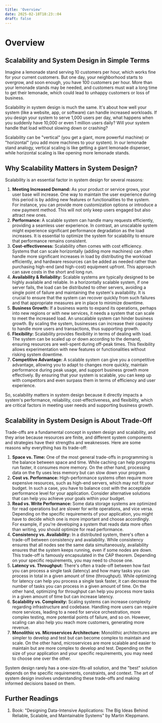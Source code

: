 ```yaml
---
title: 'Overview'
date: 2025-02-18T18:23::04
draft: false
---
```


# Overview

## Scalability and System Design in Simple Terms

Imagine a lemonade stand serving 10 customers per hour, which works fine for your current customers. But one day, your neighborhood starts to overgrow, and soon enough, you have 100 customers per hour. More than your lemonade stands may be needed, and customers must wait a long time to get their lemonade, which could lead to unhappy customers or loss of business.

Scalability in system design is much the same. It's about how well your system (like a website, app, or software) can handle increased workloads. If you design your system to serve 1,000 users per day, what happens when you suddenly have 10,000 or even 1 million users daily? Will your system handle that load without slowing down or crashing?

Scalability can be "vertical" (you get a giant, more powerful machine) or "horizontal" (you add more machines to your system). In our lemonade stand analogy, vertical scaling is like getting a giant lemonade dispenser, while horizontal scaling is like opening more lemonade stands.

## Why Scalability Matters in System Design?

Scalability is an essential factor in system design for several reasons:

1. **Meeting Increased Demand:** As your product or service grows, your user base will increase. One way to maintain the user experience during this period is by adding new features or functionalities to the system. For instance, you can provide more customization options or introduce a new payment method. This will not only keep users engaged but also attract new ones.
2. **Performance:** A scalable system can handle many requests efficiently, providing a seamless user experience. In contrast, an unscalable system might experience significant performance degradation as the load increases. It is essential to optimize the system for scalability to ensure that performance remains consistent.
3. **Cost-effectiveness:** Scalability often comes with cost efficiency. Systems that can scale horizontally (adding more machines) can often handle more significant increases in load by distributing the workload efficiently, and hardware resources can be added as needed rather than purchasing high-end (and high-cost) equipment upfront. This approach can save costs in the short and long run.
4. **Availability & Reliability:** Scalable systems are typically designed to be highly available and reliable. In a horizontally scalable system, if one server fails, the load can be distributed to other servers, avoiding a single point of failure and maintaining the system's availability. It is crucial to ensure that the system can recover quickly from such failures and that appropriate measures are in place to minimize downtime.
5. **Business Growth:** If a business wants to expand its operations, perhaps into new regions or with new services, it needs a system that can scale to meet the increased load. An unscalable system can hinder business growth. By scaling the system, businesses can increase their capacity to handle more users and transactions, thus supporting growth.
6. **Flexibility:** Scalability provides flexibility in terms of dealing with load. The system can be scaled up or down according to the demand, ensuring resources are well-spent during off-peak times. This flexibility allows experimentation with new features or functionalities without risking system downtime.
7. **Competitive Advantage:** A scalable system can give you a competitive advantage, allowing you to adapt to changes more quickly, maintain performance during peak usage, and support business growth more effectively. By ensuring that your system is scalable, you can keep up with competitors and even surpass them in terms of efficiency and user experience.

So, scalability matters in system design because it directly impacts a system's performance, reliability, cost-effectiveness, and flexibility, which are critical factors in meeting user needs and supporting business growth.

## Scalability in System Design is About Trade-Off

Trade-offs are a fundamental concept in system design and scalability, and they arise because resources are finite, and different system components and strategies have their strengths and weaknesses. Here are some reasons why everything has its trade-off:

1. **Space vs. Time:** One of the most general trade-offs in programming is the balance between space and time. While caching can help programs run faster, it consumes more memory. On the other hand, processing data on the fly uses less memory but can slow down your program.
2. **Cost vs. Performance:** High-performance systems often require more expensive resources, such as high-end servers, which may not fit your budget. In such a case, you have to balance cost with the acceptable performance level for your application. Consider alternative solutions that can help you achieve your goals within your budget.
3. **Read vs. Write Performance:** Some data storage systems are optimized for read operations but are slower for write operations, and vice versa. Depending on the specific requirements of your application, you might have to decide which one is more important and choose accordingly. For example, if you're developing a system that reads data more often than writing, you should optimize for read performance.
4. **Consistency vs. Availability:** In a distributed system, there's often a trade-off between consistency and availability. While consistency ensures that all nodes see the same data simultaneously, availability ensures that the system keeps running, even if some nodes are down. This trade-off is famously encapsulated in the CAP theorem. Depending on your specific requirements, you may need to choose one.
5. **Latency vs. Throughput:** There's often a trade-off between how fast you can process a single task (latency) and how many tasks you can process in total in a given amount of time (throughput). While optimizing for latency can help you process a single task faster, it can decrease the number of tasks you can process in a given amount of time. On the other hand, optimizing for throughput can help you process more tasks in a given amount of time but can increase latency.
6. **Scalability vs. Complexity:** Scaling systems can increase complexity regarding infrastructure and codebase. Handling more users can require more services, leading to a need for service orchestration, more complex testing, more potential points of failure, and so on. However, scaling can also help you reach more customers, generating more revenue.
7. **Monolithic vs. Microservices Architecture:** Monolithic architectures are simpler to develop and test but can become complex to maintain and scale. On the other hand, microservices are more scalable and easier to maintain but are more complex to develop and test. Depending on the size of your application and your specific requirements, you may need to choose one over the other.

System design rarely has a one-size-fits-all solution, and the "best" solution depends on the specific requirements, constraints, and context. The art of system design involves understanding these trade-offs and making informed decisions based on them.

## Further Readings

1. Book: "Designing Data-Intensive Applications: The Big Ideas Behind Reliable, Scalable, and Maintainable Systems" by Martin Kleppmann.
